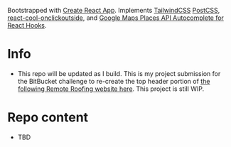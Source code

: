 Bootstrapped with [Create React App](https://github.com/facebook/create-react-app). Implements [TailwindCSS](https://tailwindcss.com/) [PostCSS](https://postcss.org/), [react-cool-onclickoutside](https://www.npmjs.com/package/react-cool-onclickoutside), and [Google Maps Places API Autocomplete for React Hooks](https://reactjsexample.com/react-hook-for-google-maps-places-autocomplete/).

# Info
- This repo will be updated as I build. This is my project submission for the BitBucket challenge to re-create the top header portion of [the following Remote Roofing website here](https://www.remoteroofing.com). This project is still WIP.

# Repo content
- TBD
